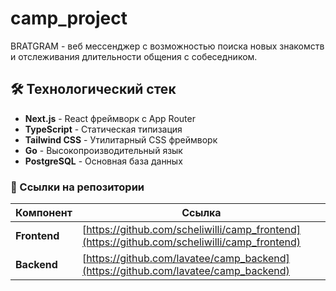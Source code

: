 # camp_project
BRATGRAM - веб мессенджер с возможностью поиска новых знакомств и отслеживания длительности общения с собеседником.

## 🛠️ Технологический стек
- **Next.js** - React фреймворк с App Router
- **TypeScript** - Статическая типизация
- **Tailwind CSS** - Утилитарный CSS фреймворк
- **Go** - Высокопроизводительный язык
- **PostgreSQL** - Основная база данных


### 🔗 Ссылки на репозитории
| Компонент | Ссылка |
|-----------|--------|
| **Frontend** | [https://github.com/scheliwilli/camp_frontend](https://github.com/scheliwilli/camp_frontend)
| **Backend** | [https://github.com/lavatee/camp_backend](https://github.com/lavatee/camp_backend) 
